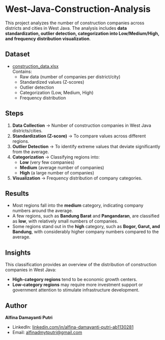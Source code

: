 # West-Java-Construction-Analysis
This project analyzes the number of construction companies across districts and cities in West Java.   The analysis includes **data standardization, outlier detection, categorization into Low/Medium/High, and frequency distribution visualization**.
## Dataset
- [construction_data.xlsx](construction_data.xlsx)  
  Contains:
  - Raw data (number of companies per district/city)  
  - Standardized values (Z-scores)  
  - Outlier detection  
  - Categorization (Low, Medium, High)  
  - Frequency distribution  
## Steps
1. **Data Collection** → Number of construction companies in West Java districts/cities.  
2. **Standardization (Z-score)** → To compare values across different regions.  
3. **Outlier Detection** → To identify extreme values that deviate significantly from the average.  
4. **Categorization** → Classifying regions into:  
   - **Low** (very few companies)  
   - **Medium** (average number of companies)  
   - **High** (a large number of companies)  
5. **Visualization** → Frequency distribution of company categories.  
## Results
- Most regions fall into the **medium** category, indicating company numbers around the average.  
- A few regions, such as **Bandung Barat** and **Pangandaran**, are classified as **low**, with relatively small numbers of companies.  
- Some regions stand out in the **high** category, such as **Bogor, Garut, and Bandung**, with considerably higher company numbers compared to the average.  
## Insights
This classification provides an overview of the distribution of construction companies in West Java:  
- **High-category regions** tend to be economic growth centers.  
- **Low-category regions** may require more investment support or government attention to stimulate infrastructure development.  
## Author
**Alfina Damayanti Putri**  
- LinkedIn: [linkedin.com/in/alfina-damayanti-putri-ab1130281](#) 
- Email: alfinadmytputri@gmail.com
